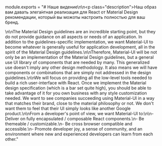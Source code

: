 module.exports = "# Наше видение\n\n<p class=\"description\">Наш образ вам давать элега́нтная реализация для React от Material Design рекомендации, который вы можoты настроить полностью для ваш бренд.</p>\n\nThe Material Design guidelines are an incredible starting point, but they do not provide guidance on all aspects or needs of an application. In addition to the guidelines-specific implementation, we want Material-UI to become whatever is generally useful for application development, all in the spirit of the Material Design guidelines.\n\nTherefore, Material-UI will be not only be an implementation of the Material Design guidelines, but a general use UI library of components that are needed by many. This generalized use doesn't imply any other design methodology. It also means we will have components or combinations that are simply not addressed in the design guidelines.\n\nWe will focus on providing all the low-level tools needed to build a rich user-interface with React. Once we implement the Material design specification (which is a bar set quite high), you should be able to take advantage of it for you own business with any style customization needed. We want to see companies succeeding using Material-UI in a way that matches their brand, close to the material philosophy or not. We don't want them to feel that their UI simply looks like another Google product.\n\nFrom a developer's point of view, we want Material-UI to:\n\n- Deliver on fully encapsulated / composable React components.\n- Be themeable / customizable.\n- Be cross browser compatible and accessible.\n- Promote developer joy, a sense of community, and an environment where new and experienced developers can learn from each other."